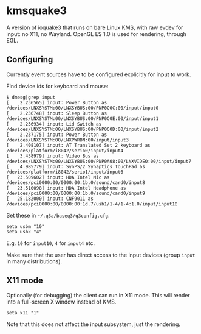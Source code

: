 kmsquake3
==========

A version of ioquake3 that runs on bare Linux KMS, with raw evdev for
input: no X11, no Wayland. OpenGL ES 1.0 is used for rendering, through EGL.

Configuring
-------------

Currently event sources have to be configured explicitly for input to work.

Find device ids for keyboard and mouse:
```
$ dmesg|grep input
[    2.236565] input: Power Button as /devices/LNXSYSTM:00/LNXSYBUS:00/PNP0C0C:00/input/input0
[    2.236748] input: Sleep Button as /devices/LNXSYSTM:00/LNXSYBUS:00/PNP0C0E:00/input/input1
[    2.236934] input: Lid Switch as /devices/LNXSYSTM:00/LNXSYBUS:00/PNP0C0D:00/input/input2
[    2.237175] input: Power Button as /devices/LNXSYSTM:00/LNXPWRBN:00/input/input3
[    2.408107] input: AT Translated Set 2 keyboard as /devices/platform/i8042/serio0/input/input4
[    3.438979] input: Video Bus as /devices/LNXSYSTM:00/LNXSYBUS:00/PNP0A08:00/LNXVIDEO:00/input/input7
[    4.985779] input: SynPS/2 Synaptics TouchPad as /devices/platform/i8042/serio1/input/input6
[   23.509602] input: HDA Intel Mic as /devices/pci0000:00/0000:00:1b.0/sound/card0/input8
[   23.510098] input: HDA Intel Headphone as /devices/pci0000:00/0000:00:1b.0/sound/card0/input9
[   25.182000] input: CNF9011 as /devices/pci0000:00/0000:00:1d.7/usb1/1-4/1-4:1.0/input/input10
```
Set these in `~/.q3a/baseq3/q3config.cfg`:
```
seta usbm "10"
seta usbk "4"
```
E.g. `10` for `input10`, `4` for `input4` etc.

Make sure that the user has direct access to the input devices
(group `input` in many distributions).

X11 mode
----------
Optionally (for debugging) the client can run in X11 mode.
This will render into a full-screen X window instead of KMS.
```
seta x11 "1"
```
Note that this does not affect the input subsystem, just the rendering.

